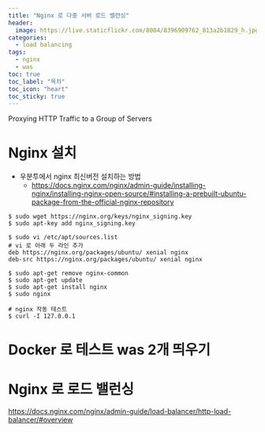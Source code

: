 ```yaml
---
title: "Nginx 로 다중 서버 로드 밸런싱"
header:
  image: https://live.staticflickr.com/8084/8396909762_813a2b1829_h.jpg
categories:
  - load balancing
tags:
  - nginx
  - was
toc: true
toc_label: "목차"
toc_icon: "heart"
toc_sticky: true
---
```


Proxying HTTP Traffic to a Group of Servers

# Nginx 설치
- 우분투에서 nginx 최신버전 설치하는 방법
    - https://docs.nginx.com/nginx/admin-guide/installing-nginx/installing-nginx-open-source/#installing-a-prebuilt-ubuntu-package-from-the-official-nginx-repository

```console
$ sudo wget https://nginx.org/keys/nginx_signing.key
$ sudo apt-key add nginx_signing.key

$ sudo vi /etc/apt/sources.list
# vi 로 아래 두 라인 추가
deb https://nginx.org/packages/ubuntu/ xenial nginx
deb-src https://nginx.org/packages/ubuntu/ xenial nginx

$ sudo apt-get remove nginx-common
$ sudo apt-get update
$ sudo apt-get install nginx
$ sudo nginx

# nginx 작동 테스트
$ curl -I 127.0.0.1
```

# Docker 로 테스트 was 2개 띄우기


# Nginx 로 로드 밸런싱

https://docs.nginx.com/nginx/admin-guide/load-balancer/http-load-balancer/#overview

